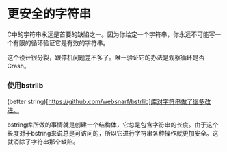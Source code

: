 # 更安全的字符串

C中的字符串永远是首要的缺陷之一。因为你给定一个字符串，你永远不可能写一个有限的循环验证它是有效的字符串。

这个设计很分裂，跟停机问题差不多了。唯一验证它的办法是观察循环是否Crash。

### 使用bstrlib

(better string)[https://github.com/websnarf/bstrlib]库对字符串做了很多改进。

bstring库所做的事情就是创建一个结构体，它总是包含字符串的长度。由于这个长度对于bstring来说总是可访问的，所以它进行字符串各种操作就更加安全。这就消除了字符串那个缺陷。
